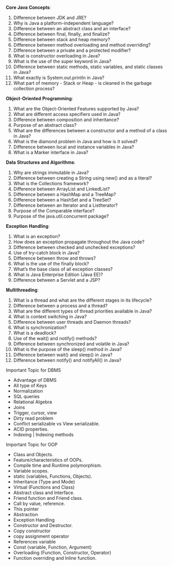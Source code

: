 𝐂𝐨𝐫𝐞 𝐉𝐚𝐯𝐚 𝐂𝐨𝐧𝐜𝐞𝐩𝐭𝐬:
1. Difference between JDK and JRE?
2. Why is Java a platform-independent language?
3. Difference between an abstract class and an interface?
4. Difference between final, finally, and finalize?
5. Difference between stack and heap memory?
6. Difference between method overloading and method overriding?
7. Difference between a private and a protected modifier?
8. What is constructor overloading in Java?
9. What is the use of the super keyword in Java?
10. Difference between static methods, static variables, and static classes in Java?
11. What exactly is System.out.println in Java?
12. What part of memory - Stack or Heap - is cleaned in the garbage collection process?

𝐎𝐛𝐣𝐞𝐜𝐭-𝐎𝐫𝐢𝐞𝐧𝐭𝐞𝐝 𝐏𝐫𝐨𝐠𝐫𝐚𝐦𝐦𝐢𝐧𝐠:
1. What are the Object-Oriented Features supported by Java?
2. What are different access specifiers used in Java?
3. Difference between composition and inheritance?
4. Purpose of an abstract class?
5. What are the differences between a constructor and a method of a class in Java?
6. What is the diamond problem in Java and how is it solved?
7. Difference between local and instance variables in Java?
8. What is a Marker interface in Java?

𝐃𝐚𝐭𝐚 𝐒𝐭𝐫𝐮𝐜𝐭𝐮𝐫𝐞𝐬 𝐚𝐧𝐝 𝐀𝐥𝐠𝐨𝐫𝐢𝐭𝐡𝐦𝐬:
1. Why are strings immutable in Java?
2. Difference between creating a String using new() and as a literal?
3. What is the Collections framework?
4. Difference between ArrayList and LinkedList?
5. Difference between a HashMap and a TreeMap?
6. Difference between a HashSet and a TreeSet?
7. Difference between an Iterator and a ListIterator?
8. Purpose of the Comparable interface?
9. Purpose of the java.util.concurrent package?

𝐄𝐱𝐜𝐞𝐩𝐭𝐢𝐨𝐧 𝐇𝐚𝐧𝐝𝐥𝐢𝐧𝐠:
1. What is an exception?
2. How does an exception propagate throughout the Java code?
3. Difference between checked and unchecked exceptions?
4. Use of try-catch block in Java?
5. Difference between throw and throws?
6. What is the use of the finally block?
7. What’s the base class of all exception classes?
8. What is Java Enterprise Edition (Java EE)?
9. Difference between a Servlet and a JSP?

𝐌𝐮𝐥𝐭𝐢𝐭𝐡𝐫𝐞𝐚𝐝𝐢𝐧𝐠:
1. What is a thread and what are the different stages in its lifecycle?
2. Difference between a process and a thread?
3. What are the different types of thread priorities available in Java?
4. What is context switching in Java?
5. Difference between user threads and Daemon threads?
6. What is synchronization?
7. What is a deadlock?
8. Use of the wait() and notify() methods?
9. Difference between synchronized and volatile in Java?
10. What is the purpose of the sleep() method in Java?
11. Difference between wait() and sleep() in Java?
12. Difference between notify() and notifyAll() in Java?

Important Topic for DBMS
 - Advantage of DBMS
 - All type of Keys
 - Normalization
 - SQL queries
 - Relational Algebra
 - Joins
 - Trigger, cursor, view
 - Dirty read problem
 - Conflict serializable vs View serializable.
 - ACID properties.
 - Indexing | Indexing methods


 Important Topic for OOP
 - Class and Objects.
 - Feature/characteristics of OOPs.
 - Compile time and Runtime polymorphism.
 - Variable scopes.
 - static (variables, Functions, Objects).
 - Inheritance (Type and Mode)
 - Virtual (Functions and Class)
 - Abstract class and Interface.
 - Friend function and Friend class.
 - Call by value, reference.
 - This pointer
 - Abstraction
 - Exception Handling
 - Constructor and Destructor.
 - Copy constructor
 - copy assignment operator
 - References variable
 - Const (variable, Function, Argument)
 - Overloading (Function, Constructor, Operator)
 - Function overriding and Inline function.


